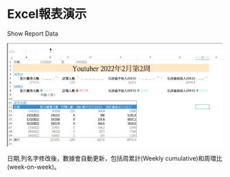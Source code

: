 # Excel報表演示
Show Report Data

![image](https://github.com/qcianxhiang/ExcelDemo/blob/main/ExcelSampleVideo003.gif)

日期,列名字修改後，數據會自動更新，包括周累計(Weekly cumulative)和周環比(week-on-week)。


